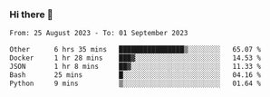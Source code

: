 ### Hi there 👋

<!--
**palaashatri/palaashatri** is a ✨ _special_ ✨ repository because its `README.md` (this file) appears on your GitHub profile.

Here are some ideas to get you started:

- 🔭 I’m currently working on ...
- 🌱 I’m currently learning ...
- 👯 I’m looking to collaborate on ...
- 🤔 I’m looking for help with ...
- 💬 Ask me about ...
- 📫 How to reach me: ...
- 😄 Pronouns: ...
- ⚡ Fun fact: ...
-->

<!--START_SECTION:waka-->

```txt
From: 25 August 2023 - To: 01 September 2023

Other      6 hrs 35 mins   ████████████████▒░░░░░░░░   65.07 %
Docker     1 hr 28 mins    ███▓░░░░░░░░░░░░░░░░░░░░░   14.53 %
JSON       1 hr 8 mins     ██▓░░░░░░░░░░░░░░░░░░░░░░   11.33 %
Bash       25 mins         █░░░░░░░░░░░░░░░░░░░░░░░░   04.16 %
Python     9 mins          ▒░░░░░░░░░░░░░░░░░░░░░░░░   01.64 %
```

<!--END_SECTION:waka-->
